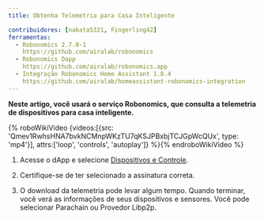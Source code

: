 ```yaml
---
title: Obtenha Telemetria para Casa Inteligente

contribuidores: [nakata5321, Fingerling42]
ferramentas:
  - Robonomics 2.7.0-1
    https://github.com/airalab/robonomics
  - Robonomics Dapp
    https://github.com/airalab/robonomics.app
  - Integração Robonomics Home Assistant 1.8.4
    https://github.com/airalab/homeassistant-robonomics-integration
---
```


**Neste artigo, você usará o serviço Robonomics, que consulta a telemetria de dispositivos para casa inteligente.**

{% roboWikiVideo {videos:[{src: 'Qmev1RwhsHNA7bvkNCMnpWKzTU7qKSJPBxbjTCJGpWcQUx', type: 'mp4'}], attrs:['loop', 'controls', 'autoplay']} %}{% endroboWikiVideo %}

1. Acesse o dApp e selecione [Dispositivos e Controle](https://robonomics.app/#/telemetry).

2. Certifique-se de ter selecionado a assinatura correta.

3. O download da telemetria pode levar algum tempo. Quando terminar, você verá as informações de seus dispositivos e sensores. Você pode selecionar Parachain ou Provedor Libp2p.